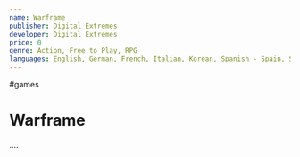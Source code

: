 ```yaml
---
name: Warframe
publisher: Digital Extremes
developer: Digital Extremes
price: 0
genre: Action, Free to Play, RPG
languages: English, German, French, Italian, Korean, Spanish - Spain, Simplified Chinese, Russian, Japanese, Polish, Portuguese - Brazil, Traditional Chinese, Turkish, Ukrainian
---
```

#games

# Warframe

....
